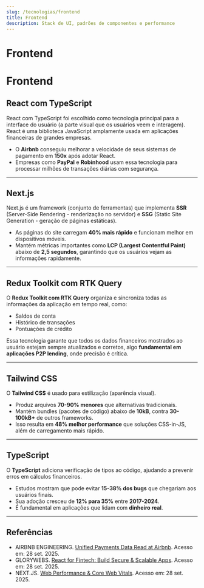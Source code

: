 ```yaml
---
slug: /tecnologias/frontend
title: Frontend
description: Stack de UI, padrões de componentes e performance
---
```


# Frontend

# Frontend

## React com TypeScript

React com TypeScript foi escolhido como tecnologia principal para a interface do usuário (a parte visual que os usuários veem e interagem).  
React é uma biblioteca JavaScript amplamente usada em aplicações financeiras de grandes empresas.

- O **Airbnb** conseguiu melhorar a velocidade de seus sistemas de pagamento em **150x** após adotar React.
- Empresas como **PayPal** e **Robinhood** usam essa tecnologia para processar milhões de transações diárias com segurança.

---

## Next.js

Next.js é um framework (conjunto de ferramentas) que implementa **SSR** (Server-Side Rendering - renderização no servidor) e **SSG** (Static Site Generation - geração de páginas estáticas).

- As páginas do site carregam **40% mais rápido** e funcionam melhor em dispositivos móveis.
- Mantém métricas importantes como **LCP (Largest Contentful Paint)** abaixo de **2,5 segundos**, garantindo que os usuários vejam as informações rapidamente.

---

## Redux Toolkit com RTK Query

O **Redux Toolkit com RTK Query** organiza e sincroniza todas as informações da aplicação em tempo real, como:

- Saldos de conta
- Histórico de transações
- Pontuações de crédito

Essa tecnologia garante que todos os dados financeiros mostrados ao usuário estejam sempre atualizados e corretos, algo **fundamental em aplicações P2P lending**, onde precisão é crítica.

---

## Tailwind CSS

O **Tailwind CSS** é usado para estilização (aparência visual).

- Produz arquivos **70-90% menores** que alternativas tradicionais.
- Mantém bundles (pacotes de código) abaixo de **10kB**, contra **30-100kB+** de outros frameworks.
- Isso resulta em **48% melhor performance** que soluções CSS-in-JS, além de carregamento mais rápido.

---

## TypeScript

O **TypeScript** adiciona verificação de tipos ao código, ajudando a prevenir erros em cálculos financeiros.

- Estudos mostram que pode evitar **15-38% dos bugs** que chegariam aos usuários finais.
- Sua adoção cresceu de **12% para 35%** entre **2017-2024**.
- É fundamental em aplicações que lidam com **dinheiro real**.

---

## Referências

- AIRBNB ENGINEERING. [Unified Payments Data Read at Airbnb](https://medium.com/airbnb-engineering/unified-payments-data-read-at-airbnb-e613e7af1a39). Acesso em: 28 set. 2025.
- GLORYWEBS. [React for Fintech: Build Secure & Scalable Apps](https://www.glorywebs.com/blog/react-for-fintech). Acesso em: 28 set. 2025.
- NEXT.JS. [Web Performance & Core Web Vitals](https://nextjs.org/learn/seo/web-performance). Acesso em: 28 set. 2025.
